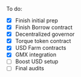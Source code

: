 To do:
- [X] Finish initial prep
- [X] Finish Borrow contract
- [X] Decentralized governor
- [X] Torque token contract
- [X] USD Farm contracts
- [X] GMX integration
- [ ] Boost USD setup
- [ ] Final audits